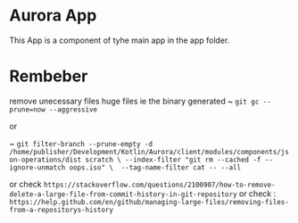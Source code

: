 # Aurora App
This App is a component of tyhe main app in the app folder.

#   Rembeber
remove unecessary files huge files ie the binary generated 
~ `git gc --prune=now --aggressive`

or 

~ ```git filter-branch --prune-empty -d /home/publisher/Development/Kotlin/Aurora/client/modules/components/json-operations/dist scratch \ --index-filter "git rm --cached -f --ignore-unmatch oops.iso" \  --tag-name-filter cat -- --all```

or check `https://stackoverflow.com/questions/2100907/how-to-remove-delete-a-large-file-from-commit-history-in-git-repository`
or check :
`https://help.github.com/en/github/managing-large-files/removing-files-from-a-repositorys-history`